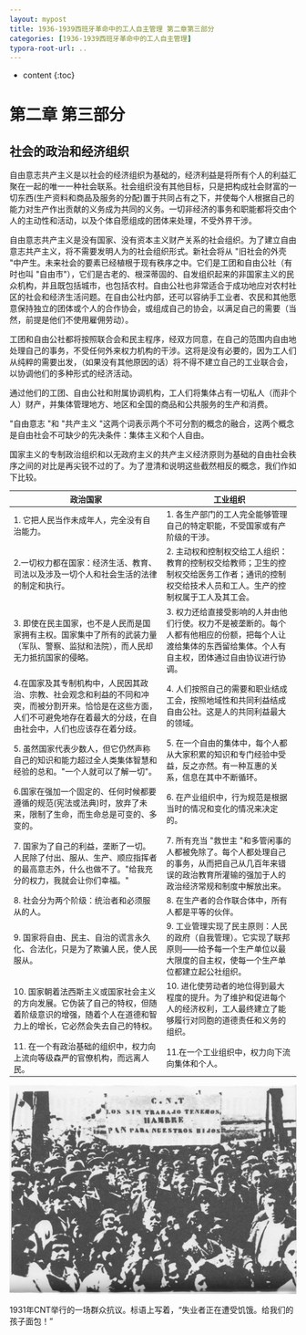 ```yaml
---
layout: mypost
title: 1936-1939西班牙革命中的工人自主管理 第二章第三部分
categories: [1936-1939西班牙革命中的工人自主管理]
typora-root-url: ..
---
```

* content
{:toc}
# 第二章 第三部分



## 社会的政治和经济组织

自由意志共产主义是以社会的经济组织为基础的，经济利益是将所有个人的利益汇聚在一起的唯一一种社会联系。社会组织没有其他目标，只是把构成社会财富的一切东西(生产资料和商品及服务的分配)置于共同占有之下，并使每个人根据自己的能力对生产作出贡献的义务成为共同的义务。一切非经济的事务和职能都将交由个人的主动性和活动，以及个体自愿组成的团体来处理，不受外界干涉。

 

自由意志共产主义是没有国家、没有资本主义财产关系的社会组织。为了建立自由意志共产主义，将不需要发明人为的社会组织形式。新社会将从 "旧社会的外壳 "中产生。未来社会的要素已经植根于现有秩序之中。它们是工团和自由公社（有时也叫 "自由市"），它们是古老的、根深蒂固的、自发组织起来的非国家主义的民众机构，并且既包括城市，也包括农村。自由公社也非常适合于成功地应对农村社区的社会和经济生活问题。在自由公社内部，还可以容纳手工业者、农民和其他愿意保持独立的团体或个人的合作协会，或组成自己的协会，以满足自己的需要（当然，前提是他们不使用雇佣劳动）。

 

工团和自由公社都将按照联合会和民主程序，经双方同意，在自己的范围内自由地处理自己的事务，不受任何外来权力机构的干涉。这将是没有必要的，因为工人们从纯粹的需要出发，（如果没有其他原因的话）将不得不建立自己的工业联合会，以协调他们的多种形式的经济活动。

 

通过他们的工团、自由公社和附属协调机构，工人们将集体占有一切私人（而非个人）财产，并集体管理地方、地区和全国的商品和公共服务的生产和消费。

 

"自由意志 "和 "共产主义 "这两个词表示两个不可分割的概念的融合，这两个概念是自由社会不可缺少的先决条件：集体主义和个人自由。

 

国家主义的专制政治组织和以无政府主义的共产主义经济原则为基础的自由社会秩序之间的对比是再尖锐不过的了。为了澄清和说明这些截然相反的概念，我们作如下比较。

| 政治国家                                                     | 工业组织                                                     |
| ------------------------------------------------------------ | ------------------------------------------------------------ |
| 1. 它把人民当作未成年人，完全没有自治能力。                  | 1. 各生产部门的工人完全能够管理自己的特定职能，不受国家或有产阶级的干涉。 |
| 2.一切权力都在国家：经济生活、教育、司法以及涉及一切个人和社会生活的法律的制定和执行。 | 2. 主动权和控制权交给工人组织：教育的控制权交给教师；卫生的控制权交给医务工作者；通讯的控制权交给技术人员和工人。生产的控制权属于工人及其工会。 |
| 3. 即使在民主国家，也不是人民而是国家拥有主权。国家集中了所有的武装力量（军队、警察、监狱和法院），而人民却无力抵抗国家的侵略。 | 3. 权力还给直接受影响的人并由他们行使。权力不是被垄断的。每个人都有他相应的份额，把每个人让渡给集体的东西留给集体。个人有自主权，团体通过自由协议进行协调。 |
| 4.在国家及其专制机构中，人民因其政治、宗教、社会观念和利益的不同和冲突，而被分割开来。恰恰是在这些方面，人们不可避免地存在着最大的分歧，在自由社会中，人们也应该存在着分歧。 | 4. 人们按照自己的需要和职业结成工会，按照地域性和共同利益结成自由公社。这是人的共同利益最大的领域。 |
| 5. 虽然国家代表少数人，但它仍然声称自己的知识和能力超过全人类集体智慧和经验的总和。"一个人就可以了解一切"。 | 5. 在一个自由的集体中，每个人都从大家积累的知识和专门经验中受益，反之亦然。有一种互惠的关系，信息在其中不断循环。 |
| 6.国家在强加一个固定的、任何时候都要遵循的规范(宪法或法典)时，放弃了未来，限制了生命，而生命总是可变的、多变的。 | 6. 在产业组织中，行为规范是根据当时的情况和变化的情况来决定的。 |
| 7. 国家为了自己的利益，垄断了一切。人民除了付出、服从、生产、顺应指挥者的最高意志外，什么也做不了。"给我充分的权力，我就会让你们幸福。" | 7. 所有充当 "救世主 "和多管闲事的人都被免除了。每个人都处理自己的事务，从而把自己从几百年来错误的政治教育所灌输的强加于人的政治经济常规和制度中解放出来。 |
| 8. 社会分为两个阶级：统治者和必须服从的人。                  | 8. 在生产者的合作联合体中，所有人都是平等的伙伴。            |
| 9. 国家将自由、民主、自治的谎言永久化、合法化，只是为了欺骗人民，使人民服从。 | 9. 工业管理实现了民主原则：人民的政府（自我管理）。它实现了联邦原则——给予每一个生产单位以最大限度的自主权，使每一个生产单位都建立起公社组织。 |
| 10. 国家朝着法西斯主义或国家社会主义的方向发展。它伪装了自己的特权，但随着阶级意识的增强，随着个人在道德和智力上的增长，它必然会失去自己的特权。 | 10. 进化使劳动者的地位得到最大程度的提升。为了维护和促进每个人的经济权利，工人最终建立了能够履行对同胞的道德责任和义务的组织。 |
| 11. 在一个有政治基础的组织中，权力向上流向等级森严的官僚机构，而远离人民。 | 11.在一个工业组织中，权力向下流向集体和个人。                |

![图片](images/1931年CNT的群众抗议.jpeg)

1931年CNT举行的一场群众抗议。标语上写着，“失业者正在遭受饥饿。给我们的孩子面包！”
